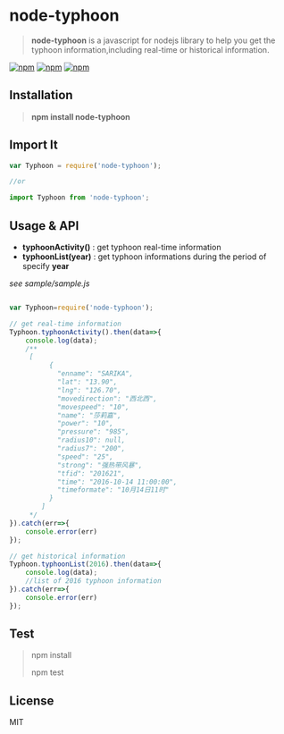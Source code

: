 # node-typhoon

 > **node-typhoon** is a javascript for nodejs library to help you get the typhoon information,including real-time or historical information.

 [![npm](https://img.shields.io/npm/v/node-typhoon.svg?style=flat-square)](https://www.npmjs.com/package/node-typhoon) [![npm](https://img.shields.io/npm/dt/node-typhoon.svg?style=flat-square)](https://www.npmjs.com/package/node-typhoon) [![npm](https://img.shields.io/npm/l/node-typhoon.svg?style=flat-square)](https://www.npmjs.com/package/node-typhoon)

## Installation

> **npm install node-typhoon**


## Import It

```js
var Typhoon = require('node-typhoon');

//or

import Typhoon from 'node-typhoon';
```


## Usage & API

- **typhoonActivity()**  : get typhoon real-time information
- **typhoonList(year)**  : get typhoon informations during the period of specify **year**

*see sample/sample.js*

```js

var Typhoon=require('node-typhoon');

// get real-time information
Typhoon.typhoonActivity().then(data=>{
	console.log(data);
	/**
	 [
          {
            "enname": "SARIKA",
            "lat": "13.90",
            "lng": "126.70",
            "movedirection": "西北西",
            "movespeed": "10",
            "name": "莎莉嘉",
            "power": "10",
            "pressure": "985",
            "radius10": null,
            "radius7": "200",
            "speed": "25",
            "strong": "强热带风暴",
            "tfid": "201621",
            "time": "2016-10-14 11:00:00",
            "timeformate": "10月14日11时"
          }
        ]
	 */
}).catch(err=>{
	console.error(err)
});

// get historical information
Typhoon.typhoonList(2016).then(data=>{
	console.log(data);
	//list of 2016 typhoon information
}).catch(err=>{
	console.error(err)
});

```


## Test

> npm install
> 
> npm test


## License

MIT


